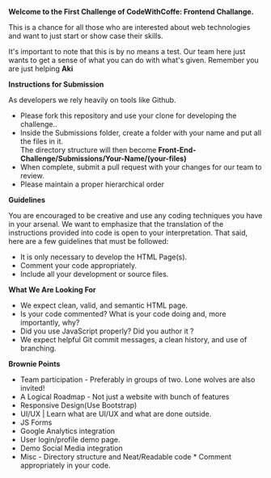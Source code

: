 
**Welcome to the First Challenge of CodeWithCoffe: Frontend Challange.** 

This is a chance for all those who are interested about web technologies and want to just start or show case their skills.

It's important to note that this is by no means a test. Our team here  just wants to get a sense of what you can do with what's given. Remember you are just helping **Aki**

**Instructions for Submission**

As developers we rely heavily on tools like Github.

* Please fork this repository and use your clone for developing the challenge..
* Inside the Submissions folder, create a folder with your name and put all the files in it.<br>
  The directory structure will then become **Front-End-Challenge/Submissions/Your-Name/(your-files)**
* When complete, submit a pull request with your changes for our team to review.
* Please maintain a proper hierarchical order


**Guidelines**

You are encouraged to be creative and use any coding techniques you have in your arsenal. 
We want to emphasize that the translation of the instructions provided into code is open to your interpretation. 
That said, here are a few guidelines that must be followed:

* It is only necessary to develop the HTML Page(s).
* Comment your code appropriately.
* Include all your development or source files.
    
**What We Are Looking For**
 
 * We expect clean, valid, and semantic HTML page.
 * Is your code commented? What is your code doing and, more importantly, why?
 * Did you use JavaScript properly? Did you author it ?
 * We expect helpful Git commit messages, a clean history, and use of branching.

**Brownie Points**

   *  Team participation - Preferably in groups of two. Lone wolves are also invited!
   *  A Logical Roadmap - Not just a website with bunch of features
   *  Responsive Design(Use Bootstrap)
   *  UI/UX | Learn what are UI/UX and what are done outside.
   *  JS Forms
   *  Google Analytics integration
   *  User login/profile demo page.
   *  Demo Social Media integration
   *  Misc - Directory structure and Neat/Readable code
    * Comment appropriately in your code.
